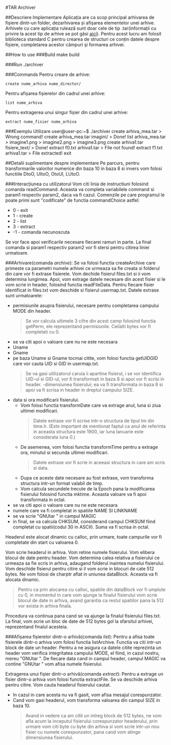 #TAR Archiver

##Descriere Implementare
Aplicația are ca scop principal arhivarea de fișiere dintr-un folder, dezarhivarea și afișarea elementelor unei arhive. Arhivele cu care aplicația rulează sunt doar cele de tip .tar(informații cu privire la acest tip de arhive se pot găsi [aici](https://www.fileformat.info/format/tar/corion.htm)). Pentru acest lucru am folosit biblioteca standard C pentru crearea de structuri ce conțin datele despre fișiere, completarea acestor câmpuri și formarea arhivei. 

##How to use
###Build
	make build

###Run
	./archiver

###Commands
Pentru creare de arhive:
	
	create nume_arhiva nume_director/

Pentru afișarea fișierelor din cadrul unei arhive:

	list nume_arhiva

Pentru extragerea unui singur fișier din cadrul unei arhive:

	extract nume_fisier nume_arhiva


###Exemplu Utilizare
	user@user-pc:~\$ ./archiver
	create arhiva_mea.tar
	> Wrong command!
	create arhiva_mea.tar imagini/
	> Done!
	list arhiva_mea.tar
	> imagine1.png
	> imagine2.png
	> imagine3.png
	create arhiva1.tar fisiere_text/
	> Done!
	extract f0.txt arhiva1.tar
	> File not found!
	extract f1.txt arhiva1.tar
	> File extracted!
	exit

##Detalii suplimentare despre implementare
Pe parcurs, pentru transformarile valorilor numerice din baza 10 in baza 8 si invers vom folosi functiile DtoO, UItoO, OtoUI, LUtoO.

###Interacțiunea cu utilizatorul
Vom citi linia de instructiuni folosind comanda readCommand. 
Aceasta va completa variabilele command si param1 respectiv param2, daca va fi cazul.
Comenzile pe care programul le poate primi sunt "codificate" de functia commandChoice astfel:
- 0 - exit
- 1 - create
- 2 - list
- 3 - extract
- -1 - comanda necunoscuta

Se vor face apoi verificarile necesare fiecarei ramuri in parte.
La final comanda si param1 respectiv param2 vor fi stersi pentru citirea liniei urmatoare.


###Arhivare(comanda *archive*):
Se va folosi functia createArchive care primeste ca parametri numele arhivei ce urmeaza sa fie creata si folderul din care vor fi extrase fisierele.
Vom dechide fisierul files.txt si ii vom determina lungimea.
Apoi, vom extrage datele necesare din acest fisier si le vom scrie in header, folosind functia readFileData.
Pentru fiecare fisier identificat in files.txt vom deschide si fisierul usermap.txt.
Datele extrase sunt urmatoarele:
- permisiunile asupra fisierului, necesare pentru completarea campului MODE din header.
	> Se vor calcula ultimele 3 cifre din acest camp folosind functia getPerm, ele reprezentand  permisiunile.
	> Ceilalti bytes vor fi completati cu 0.
- se va citi apoi o valoare care nu ne este necesara
- Uname
-  Gname
- pe baza Uname si Gname tocmai citite, vom folosi functia getUIDGID care vor cauta UID si GID in usermap.txt.
	> Se va gasi utilizatorul caruia ii apartine fisierul, i se vor identifica UID-ul si GID-ul, vor fi transformati in baza 8 si apoi vor fi scrisi in header.
-dimensiunea fisierului; ea va fi transformata in baza 8 si apoi va fi scrisa in header in dreptul campului SIZE.
- data si ora modificarii fisierului.
	- Vom folosi functia transformDate care va extrage anul, luna si ziua ultimei modificari.
		> Datele extrase vor fi scrise intr-o structura de tipul tm din time.h.
		(Este important de mentionat faptul ca anul de referinta in aceasta structura este 1900, iar luna Ianuarie este considerata luna 0.)
	- De asemenea, vom folosi functia transformTime pentru a extrage ora, minutul si secunda ultimei modificari.
		> Datele extrase vor fi scrie in aceeasi structura in care am scris si data.
	- Dupa ce aceste date necesare au fost extrase, vom transforma structura intr-un format valabil de timp.
	- Vom calcula secundele trecute de la Epoch pana la modificarea fisierului folosind functia mktime. Aceasta valoare va fi apoi transformata in octal.
- se va citi apoi o valoare care nu ne este necesara
- numele care va fi completat in spatiile NAME SI LINKNAME
- se va scrie "GNUtar " in campul MAGIC
- in final, se va calcula CHKSUM, considerand campul CHKSUM fiind completat cu spatii(codul 30 in ASCII). Suma va fi scrisa in octal.

Headerul este alocat dinamic cu calloc, prin urmare, toate campurile vor fi completate din start cu valoarea 0.

Vom scrie headerul in arhiva. Vom retine numele fisierului. Vom elibera blocul de date pentru header.
Vom determina calea relativa a fisierului ce urmeaza sa fie scris in arhiva, adaugand folderul inaintea numelui fisierului.
Vom deschide fisierul pentru citire si il vom scrie in blocuri de cate 512 bytes. Ne vom folosi de charptr aflat in uniunea dataBlock. Aceasta va fi alocata dinamic.
> Pentru ca prin alocarea cu calloc, spatiile din dataBlock vor fi umplute cu 0, in momentul in care vom ajunge la finalul fisierului vom scrie blocul de date in arhiva, avand garantia ca restul spatiilor pana la 512 vor exista in arhiva finala.

Procedura va continua pana cand se va ajunge la finalul fisierului files.txt.
La final, vom scrie un bloc de date de 512 bytes gol la sfarsitul arhivei, reprezentand finalul acesteia.


###Afișarea fișierelor dintr-o arhivă(comanda *list*):
Pentru a afisa toate fisierele dintr-o arhiva vom folosi functia listArchive.
Functia va citi intr-un block de date un header. Pentru a ne asigura ca datele citite reprezinta un header vom verifica integritatea campului MODE, el fiind, in cazul nostru, mereu "GNUtar ".
De fiecare data cand in campul header, campul MAGIC va contine "GNUtar " vom afisa numele fisierului.


Extragerea unui fișier dintr-o arhivă(comanda *extract*):
Pentru a extrage un fisier dintr-o arhiva vom folosi functia extractFile.
Se va deschide arhiva pentru citire.
Vom cauta headerul fisierului cautat.
- In cazul in care acesta nu va fi gasit, vom afisa mesajul corespunzator.
- Cand vom gasi headerul, vom transforma valoarea din campul SIZE in baza 10.
	>Avand in vedere ca am citit un intreg block de 512 bytes, ne vom afla acum la inceputul fisierului corespunzator headerului, prin urmare vom citi byte cu byte din arhiva si vom scrie intr-un nou fisier cu numele corespunzator, pana cand vom atinge dimensiunea fisierului.
